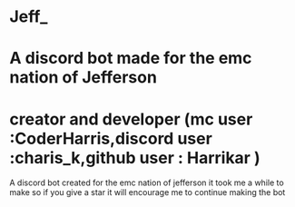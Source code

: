 # Jeff_
# A discord bot made for the emc nation of Jefferson



# creator and developer (mc user :CoderHarris,discord user :charis_k,github user : Harrikar )

A discord bot created for the emc nation of jefferson
it took me a while to make so if you give a star it will encourage me to continue making the bot

